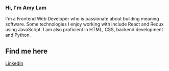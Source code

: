 ### Hi, I'm Amy Lam 

I'm a Frontend Web Developer who is passionate about building meaning software. Some technologies I enjoy working with include React and Redux using JavaScript. I am also proficient in HTML, CSS, backend development and Python.

## Find me here

<a href={https://www.linkedin.com/in/someilam/}>LinkedIn</a>
